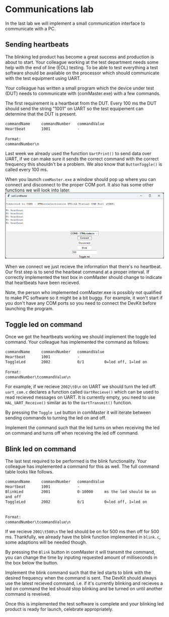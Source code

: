 # Communications lab

In the last lab we will implement a small communication interface to communicate with a PC.

## Sending heartbeats
The blinking led product has become a great success and production is about to start. Your colleague working at the test department needs some help with the end of line (EOL) testing. To be able to test everything a test software should be available on the processor which should communicate with the test equipment using UART.

Your colleague has written a small program which the device under test (DUT) needs to communicate with (comMaster.exe) with a few commands.

The first requirement is a heartbeat from the DUT. Every 100 ms the DUT should send the string "1001" on UART so the test equipement can determine that the DUT is present.

```
commandName     commandNumber   commandValue
Heartbeat       1001            -         

Format:
commandNumber\n
```

Last week we already used the function `UartPrint()` to send data over UART, if we can make sure it sends the correct command with the correct frequency this shouldn't be a problem. We also know that `ButtonToggle()` is called every 100 ms.

When you launch `comMaster.exe` a window should pop up where you can connect and disconnect to the proper COM port. It also has some other functions we will look into later.
![comMaster](Images/comMaster.png)

When we connect we just recieve the information that there's no heartbeat. Our first step is to send the hearbeat command at a proper interval. If correctly implemented the text box in comMaster should change to indicate that heartbeats have been recieved.

Note, the person who implemented comMaster.exe is possibly not qualified to make PC software so it might be a bit buggy. For example, it won't start if you don't have any COM ports so you need to connect the DevKit before launching the program.

## Toggle led on command
Once we got the heartbeats working we should implement the toggle led command. Your colleague has implemented the command as follows:
```
commandName     commandNumber   commandValue
Heartbeat       1001            -         
ToggleLed       2002            0/1         0=led off, 1=led on

Format:
commandNumber\tcommandValue\n
```
For example, if we recieve `2002\t0\n` on UART we should turn the led off.  `uart_com.c` declares a function called `UartRecieve()` which can be used to read recieved messages on UART. It is currently empty, you need to use `HAL_UART_Receive()` similar as to the `UartTransmit()` function.

By pressing the `Toggle Led` button in comMaster it will iterate between sending commands to turning the led on and off.

Implement the command such that the led turns on when receiving the led on command and turns off when receiving the led off command.

## Blink led on command
The last test required to be performed is the blink functionality. Your colleague has implemented a command for this as well. The full command table looks like follows.
```
commandName     commandNumber   commandValue
Heartbeat       1001            -         
BlinkLed        2001            0-10000     ms the led should be on and off
ToggleLed       2002            0/1         0=led off, 1=led on


Format:
commandNumber\tcommandValue\n
```
If we recieve `2001\t500\n` the led should be on for 500 ms then off for 500 ms. Thankfully, we already have the blink function implemented in `blink.c`, some adaptions will be needed though.

By pressing the `Blink` button in comMaster it will transmit the command, you can change the time by inputing requested amount of milliseconds in the box below the button.

Implement the blink command such that the led starts to blink with the desired frequency when the command is sent. The DevKit should always use the latest recieved command, i.e. if it's currently blinking and recieves a led on command the led should stop blinking and be turned on until another command is reveived.

Once this is implemented the test software is complete and your blinking led product is ready for launch, celebrate appropriately. 